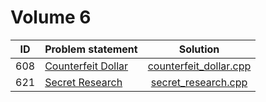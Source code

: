 # Volume 6

| ID  |   Problem statement    |          Solution          |
|:---:|:-----------------------|:--------------------------:|
| 608 | [Counterfeit Dollar][] | [counterfeit_dollar.cpp][] |
| 621 | [Secret Research][]    | [secret_research.cpp][]    |

[Counterfeit Dollar]: http://uva.onlinejudge.org/index.php?option=com_onlinejudge&Itemid=8&category=8&page=show_problem&problem=549
[Secret Research]:    http://uva.onlinejudge.org/index.php?option=com_onlinejudge&Itemid=8&category=8&page=show_problem&problem=562

[counterfeit_dollar.cpp]: counterfeit_dollar.cpp
[secret_research.cpp]:    secret_research.cpp

